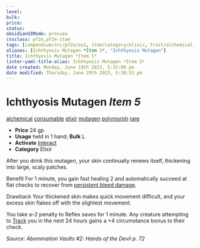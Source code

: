 ```yaml
---
level:
bulk:
price:
status:
obsidianUIMode: preview
cssclass: pf2e,pf2e-item
tags: [compendium/src/pf2e/av2, item/category/elixir, trait/alchemical, trait/consumable, trait/elixir, trait/mutagen, trait/polymorph, trait/rare]
aliases: [Ichthyosis Mutagen *Item 5*, "Ichthyosis Mutagen"]
title: Ichthyosis Mutagen *Item 5*
linter-yaml-title-alias: Ichthyosis Mutagen *Item 5*
date created: Monday, June 19th 2023, 5:15:09 pm
date modified: Thursday, June 29th 2023, 5:30:53 pm
---
```


# Ichthyosis Mutagen *Item 5*

[alchemical](rules/traits/alchemical.md) [consumable](rules/traits/consumable.md) [elixir](rules/traits/elixir.md) [mutagen](rules/traits/mutagen.md) [polymorph](rules/traits/polymorph.md) [rare](rules/traits/rare.md)  

- **Price** 24 gp
- **Usage** held in 1 hand; **Bulk** L
- **Activate** [Interact](rules/actions/interact.md)
- **Category** Elixir

After you drink this mutagen, your skin continually renews itself, thickening into large, scaly patches.

Benefit For 1 minute, you gain fast healing 2 and automatically succeed at flat checks to recover from [persistent bleed damage](rules/conditions.md#Persistent%20Damage).

Drawback Your thickened skin makes quick movement difficult, and your excess skin flakes off with the slightest movement.

You take a–2 penalty to Reflex saves for 1 minute. Any creature attempting to [Track](rules/actions/track.md) you in the next 24 hours gains a +4 circumstance bonus to their check.

*Source: Abomination Vaults #2: Hands of the Devil p. 72*
